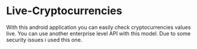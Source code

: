 # Live-Cryptocurrencies
With this android application you can easily check cryptocurrencies values live. You can use another enterprise level API with this model. Due to some security issues i used this one.
